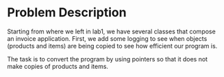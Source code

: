# Problem Description
Starting from where we left in lab1, we have several classes that compose an
invoice application. First, we add some logging to see when objects (products and items) are
being copied to see how efficient our program is.

The task is to convert the program by using pointers so that it does not make copies of products and items. 
